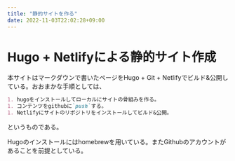 ```yaml
---
title: "静的サイトを作る"
date: 2022-11-03T22:02:28+09:00
---
```


# Hugo + Netlifyによる静的サイト作成

本サイトはマークダウンで書いたページをHugo + Git + Netlifyでビルド&公開している。おおまかな手順としては、

```md
1. hugoをインストールしてローカルにサイトの骨組みを作る。
1. コンテンツをgithubに`push`する。
1. Netlifyにサイトのリポジトリをインストールしてビルド&公開。
```

というものである。

Hugoのインストールにはhomebrewを用いている。またGithubのアカウントがあることを前提としている。

